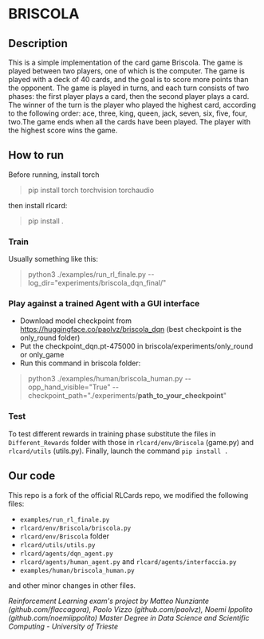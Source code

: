# BRISCOLA

## Description
This is a simple implementation of the card game Briscola. The game is played between two players, one of which is the computer. The game is played with a deck of 40 cards, and the goal is to score more points than the opponent. The game is played in turns, and each turn consists of two phases: the first player plays a card, then the second player plays a card. The winner of the turn is the player who played the highest card, according to the following order: ace, three, king, queen, jack, seven, six, five, four, two.The game ends when all the cards have been played. The player with the highest score wins the game.

## How to run

Before running, install torch
> pip install torch torchvision torchaudio


then install rlcard:

> pip install .

### Train

Usually something like this:

> python3 ./examples/run_rl_finale.py --log_dir="experiments/briscola_dqn_final/"


### Play against a trained Agent with a GUI interface

- Download model checkpoint from https://huggingface.co/paolvz/briscola_dqn (best checkpoint is the only_round folder)
- Put the checkpoint_dqn.pt-475000 in briscola/experiments/only_round or only_game
- Run this command in briscola folder:

> python3 ./examples/human/briscola_human.py --opp_hand_visible="True" --checkpoint_path="./experiments/**path_to_your_checkpoint**"

### Test
To test different rewards in training phase substitute the files in `Different_Rewards` folder with those in `rlcard/env/Briscola` (game.py)  and `rlcard/utils` (utils.py). Finally, launch the command `pip install .`

## Our code
This repo is  a fork of the official RLCards repo, we modified the following files:
- `examples/run_rl_finale.py`
- `rlcard/env/Briscola/briscola.py`
- `rlcard/env/Briscola` folder
- `rlcard/utils/utils.py`
- `rlcard/agents/dqn_agent.py`
- `rlcard/agents/human_agent.py` and `rlcard/agents/interfaccia.py`
-  `examples/human/briscola_human.py`

and other minor changes in other files.

*Reinforcement Learning exam's project by Matteo Nunziante (github.com/flaccagora), Paolo Vizzo (github.com/paolvz), Noemi Ippolito (github.com/noemiippolito)
Master Degree in Data Science and Scientific Computing - University of Trieste*
